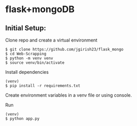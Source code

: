 # flask+mongoDB





## Initial Setup:

Clone repo and create a virtual environment

```
$ git clone https://github.com/jgirish23/flask_mongo
$ cd Web-Scrapping
$ python -m venv venv
$ source venv/bin/activate
```

Install dependencies

```
(venv)
$ pip install -r requirements.txt
```

Create environment variables in a venv file
or using console.

Run

```
(venv)
$ python app.py
```
